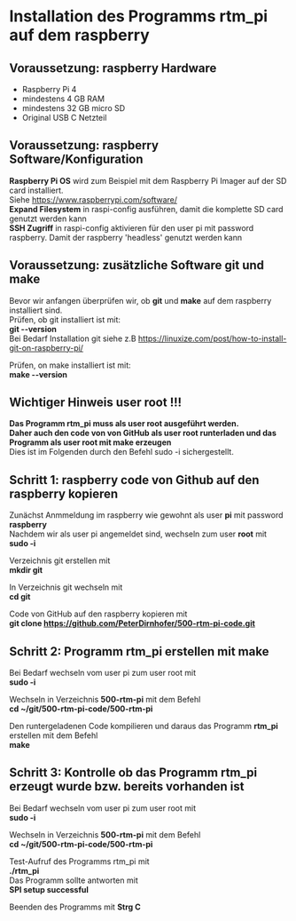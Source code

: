 # Installation des Programms rtm_pi auf dem raspberry
## Voraussetzung: raspberry Hardware
- Raspberry Pi 4   
- mindestens 4 GB RAM    
- mindestens 32 GB micro SD   
- Original USB C Netzteil        
## Voraussetzung: raspberry Software/Konfiguration
**Raspberry Pi OS** wird zum Beispiel mit dem Raspberry Pi Imager auf der SD card installiert.     
Siehe https://www.raspberrypi.com/software/      
**Expand Filesystem** in raspi-config ausführen, damit die komplette SD card genutzt werden kann      
**SSH Zugriff** in raspi-config aktivieren für den user pi mit password raspberry. Damit der raspberry 'headless' genutzt werden kann
## Voraussetzung: zusätzliche Software git und make
Bevor wir anfangen überprüfen wir, ob **git** und **make** auf dem raspberry installiert sind.   
Prüfen, ob git installiert ist mit:   
**git --version**   
Bei Bedarf Installation git siehe z.B  https://linuxize.com/post/how-to-install-git-on-raspberry-pi/

Prüfen, on make installiert ist mit:   
**make --version**

## Wichtiger Hinweis user root !!!
**Das Programm rtm_pi muss als user **root** ausgeführt werden.    
Daher auch den code von von GitHub als user root runterladen und das Programm als user root mit make erzeugen**   
Dies ist im Folgenden durch den Befehl sudo -i sichergestellt.

## Schritt 1: raspberry code von Github auf den raspberry kopieren


Zunächst Anmmeldung im raspberry wie gewohnt als user **pi** mit password **raspberry**     
Nachdem wir als user pi angemeldet sind, wechseln zum user **root** mit   
**sudo -i**

Verzeichnis git erstellen mit    
**mkdir git**

In Verzeichnis git wechseln mit    
**cd git**

Code von GitHub auf den raspberry kopieren mit   
**git clone https://github.com/PeterDirnhofer/500-rtm-pi-code.git**

## Schritt 2: Programm rtm_pi erstellen mit make 
Bei Bedarf wechseln vom user pi zum user root mit    
**sudo -i**

Wechseln in Verzeichnis **500-rtm-pi** mit dem Befehl   
**cd ~/git/500-rtm-pi-code/500-rtm-pi**

Den runtergeladenen Code kompilieren und daraus das Programm **rtm_pi** erstellen mit dem Befehl   
**make**

## Schritt 3: Kontrolle ob das Programm rtm_pi erzeugt wurde bzw. bereits vorhanden ist  
Bei Bedarf wechseln vom user pi zum user root mit    
**sudo -i**

Wechseln in Verzeichnis **500-rtm-pi** mit dem Befehl   
**cd ~/git/500-rtm-pi-code/500-rtm-pi**

Test-Aufruf des Programms rtm_pi mit   
**./rtm_pi**   
Das Programm sollte antworten mit        
**SPI setup successful**    

Beenden des Programms mit **Strg C**
